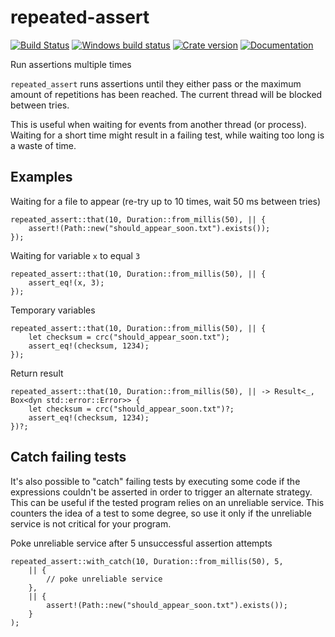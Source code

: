 # repeated-assert

[![Build Status](https://travis-ci.org/dfaust/repeated-assert.svg?branch=master)](https://travis-ci.org/dfaust/repeated-assert)
[![Windows build status](https://ci.appveyor.com/api/projects/status/github/dfaust/repeated-assert?svg=true)](https://ci.appveyor.com/project/dfaust/repeated-assert)
[![Crate version](https://img.shields.io/crates/v/repeated-assert.svg)](https://crates.io/crates/repeated-assert)
[![Documentation](https://img.shields.io/badge/documentation-docs.rs-df3600.svg)](https://docs.rs/repeated-assert)

Run assertions multiple times

`repeated_assert` runs assertions until they either pass
or the maximum amount of repetitions has been reached.
The current thread will be blocked between tries.

This is useful when waiting for events from another thread (or process).
Waiting for a short time might result in a failing test, while waiting too long is a waste of time.

## Examples

Waiting for a file to appear (re-try up to 10 times, wait 50 ms between tries)

```rust,ignore
repeated_assert::that(10, Duration::from_millis(50), || {
    assert!(Path::new("should_appear_soon.txt").exists());
});
```

Waiting for variable `x` to equal `3`

```rust,ignore
repeated_assert::that(10, Duration::from_millis(50), || {
    assert_eq!(x, 3);
});
```

Temporary variables

```rust,ignore
repeated_assert::that(10, Duration::from_millis(50), || {
    let checksum = crc("should_appear_soon.txt");
    assert_eq!(checksum, 1234);
});
```

Return result

```rust,ignore
repeated_assert::that(10, Duration::from_millis(50), || -> Result<_, Box<dyn std::error::Error>> {
    let checksum = crc("should_appear_soon.txt")?;
    assert_eq!(checksum, 1234);
})?;
```

## Catch failing tests

It's also possible to "catch" failing tests by executing some code if the expressions couldn't be asserted in order to trigger an alternate strategy.
This can be useful if the tested program relies on an unreliable service.
This counters the idea of a test to some degree, so use it only if the unreliable service is not critical for your program.

Poke unreliable service after 5 unsuccessful assertion attempts

```rust,ignore
repeated_assert::with_catch(10, Duration::from_millis(50), 5,
    || {
        // poke unreliable service
    },
    || {
        assert!(Path::new("should_appear_soon.txt").exists());
    }
);
```
